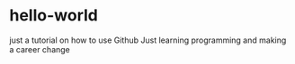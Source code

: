 # hello-world
just a tutorial on how to use Github
Just learning programming and making a career change
